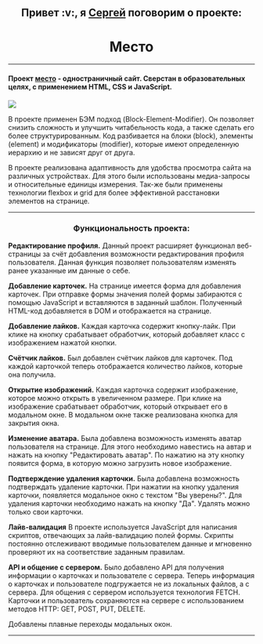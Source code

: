 <h2 align="center">Привет :v:, я <a href="https://vk.com/sergey.polenov/" target="_blank">Сергей</a> поговорим о проекте:</h2>
<h1 align="center">Место</h1>

---

#### Проект [место](https://sengeer.github.io/mesto/) - одностраничный сайт. Сверстан в образовательных целях, с применением HTML, CSS и JavaScript.

![](https://downloader.disk.yandex.ru/preview/a1f5d0b2bfc7d2b2cf3509ff4b2b9b19b99165712f7bd4cfe7669a1b631ce0d4/649b0ed8/G49EFbEfn8KHFPVOPr-Afv08xXEpSBkgiGcIAnpnYPOBYbEYG431Qaj3ZdNvCuR-j5XduoK8NJ-v7uGgK3aO9A%3D%3D?uid=0&filename=Image%20%281%29.png&disposition=inline&hash=&limit=0&content_type=image%2Fpng&owner_uid=0&tknv=v2&size=2048x2048)

В проекте применен БЭМ подход (Block-Element-Modifier). Он позволяет снизить сложность и улучшить читабельность кода, а также сделать его более структурированным.
Код разбивается на блоки (block), элементы (element) и модификаторы (modifier), которые имеют определенную иерархию и не зависят друг от друга.

В проекте реализована адаптивность для удобства просмотра сайта на различных устройствах. Для этого были использованы медиа-запросы и относительные единицы измерения. Так-же были применены технологии flexbox и grid для более эффективной расстановки элементов на странице.

---
<h3 align="center">Функциональность проекта:</h3>

<b>Редактирование профиля.</b> Данный проект расширяет функционал веб-страницы за счёт добавления возможности редактирования профиля пользователя. Данная функция позволяет пользователям изменять ранее указанные им данные о себе.

<b>Добавление карточек.</b> На странице имеется форма для добавления карточек. При отправке формы значения полей формы забираются с помощью JavaScript и вставляются в заданный шаблон. Полученный HTML-код добавляется в DOM и отображается на странице.

<b>Добавление лайков.</b> Каждая карточка содержит кнопку-лайк. При клике на кнопку срабатывает обработчик, который добавляет класс с изображением нажатой кнопки.

<b>Счётчик лайков.</b> Был добавлен счётчик лайков для карточек. Под каждой карточкой теперь отображается количество лайков, которые она получила.

<b>Открытие изображений.</b> Каждая карточка содержит изображение, которое можно открыть в увеличенном размере. При клике на изображение срабатывает обработчик, который открывает его в модальном окне. В модальном окне также реализована кнопка для закрытия окна.

<b>Изменение аватара.</b> Была добавлена возможность изменять аватар пользователя на странице. Для этого необходимо навестись на автар и нажать на кнопку "Редактировать аватар". По нажатию на эту кнопку появится форма, в которую можно загрузить новое изображение.

<b>Подтверждение удаления карточки.</b> Была добавлена возможность подтверждать удаление карточки. При нажатии на кнопку удаления карточки, появляется модальное окно с текстом "Вы уверены?". Для удаления карточки необходимо нажать на кнопку "Да". Удалять можно только свои карточки.

<b>Лайв-валидация</b> В проекте используется JavaScript для написания скриптов, отвечающих за лайв-валидацию полей формы. Скрипты постоянно отслеживают вводимые пользователем данные и мгновенно проверяют их на соответствие заданным правилам.

<b>API и общение с сервером.</b> Было добавлено API для получения информации о карточках и пользователе с сервера. Теперь информация о карточках и пользователе подгружается не из локальных файлов, а с сервера. Для общения с сервером используется технология FETCH. Карточки и пользователь сохраняются на сервере с использованием методов HTTP: GET, POST, PUT, DELETE.

Добавлены плавные переходы модальных окон.

---
